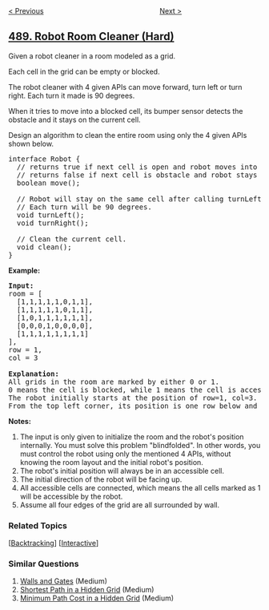 <!--|This file generated by command(leetcode description); DO NOT EDIT.    |-->
<!--+----------------------------------------------------------------------+-->
<!--|@author    openset <openset.wang@gmail.com>                           |-->
<!--|@link      https://github.com/openset                                 |-->
<!--|@home      https://github.com/openset/leetcode                        |-->
<!--+----------------------------------------------------------------------+-->

[< Previous](../zuma-game "Zuma Game")
　　　　　　　　　　　　　　　　
[Next >](../the-maze "The Maze")

## [489. Robot Room Cleaner (Hard)](https://leetcode.com/problems/robot-room-cleaner "扫地机器人")

<p>Given a robot cleaner in a room modeled as a grid.</p>

<p>Each cell in the grid can be empty or blocked.</p>

<p>The robot cleaner with 4 given APIs can move forward, turn left or turn right. Each turn it made is 90 degrees.</p>

<p>When it tries to move into a blocked cell, its bumper sensor detects the obstacle and it stays on the current cell.</p>

<p>Design an algorithm to clean the entire room using only the 4 given APIs shown below.</p>

<pre>
interface Robot {
&nbsp; // returns true if next cell is open and robot moves into the cell.
&nbsp; // returns false if next cell is obstacle and robot stays on the current cell.
&nbsp; boolean move();

  // Robot will stay on the same cell after calling turnLeft/turnRight.
&nbsp; // Each turn will be 90 degrees.
&nbsp; void turnLeft();
&nbsp; void turnRight();

  // Clean the current cell.
  void clean();
}
</pre>

<p><strong>Example:</strong></p>

<pre><strong>Input:</strong>
room = [
  [1,1,1,1,1,0,1,1],
  [1,1,1,1,1,0,1,1],
  [1,0,1,1,1,1,1,1],
  [0,0,0,1,0,0,0,0],
  [1,1,1,1,1,1,1,1]
],
row = 1,
col = 3

<strong>Explanation:</strong>
All grids in the room are marked by either 0 or 1.
0 means the cell is blocked, while 1 means the cell is accessible.
The robot initially starts at the position of row=1, col=3.
From the top left corner, its position is one row below and three columns right.
</pre>

<p><strong>Notes:</strong></p>

<ol>
	<li>The input is only given to initialize the room and the robot&#39;s position internally.&nbsp;You must solve this problem &quot;blindfolded&quot;. In other words, you must control the robot using only the mentioned 4 APIs, without knowing the room layout and the initial robot&#39;s position.</li>
	<li>The robot&#39;s initial position will always be in an accessible cell.</li>
	<li>The initial direction of the robot will be facing up.</li>
	<li>All accessible cells are connected, which means the all cells marked as 1 will be accessible by the robot.</li>
	<li>Assume all four edges of the grid are all surrounded by wall.</li>
</ol>

### Related Topics
  [[Backtracking](../../tag/backtracking/README.md)]
  [[Interactive](../../tag/interactive/README.md)]

### Similar Questions
  1. [Walls and Gates](../walls-and-gates) (Medium)
  1. [Shortest Path in a Hidden Grid](../shortest-path-in-a-hidden-grid) (Medium)
  1. [Minimum Path Cost in a Hidden Grid](../minimum-path-cost-in-a-hidden-grid) (Medium)
